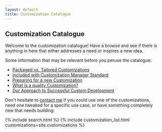 ```yaml
---
layout: default
title: Customization Catalogue
---
```

## Customization Catalogue

Welcome to the customization catalogue! Have a browse and see
if there is anything in here that either addresses a need or inspires
a new idea.

Some information that may be relevant before you peruse the catalogue:

- [Packaged vs. Tailored Customizations](/articles/packaged-vs-tailored.html)
- [Included with Customization Manager Standard](articles/included-with-customization-manager-standard.html)
- [Preparing for a new Customization](/articles/preparing-for-a-new-customization.html)
- [What is a quality Customization?](/quality.html)
- [Our Approach to Successful Custom Development](/development.html)

Don't hesitate to 
<a href="mailto:chris@poplars.dev?subject=Customization%20Catalogue%20Request">
contact me</a> if you could use one of the customizations, need one tweaked for
a specific use case, or have something completely new that needs building.

{% include search.html %}
{% include customization_list.html customizations=site.customizations %}

